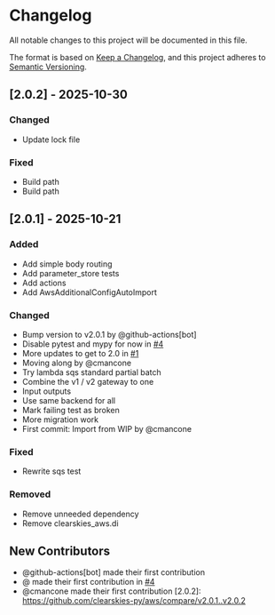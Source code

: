 # Changelog

All notable changes to this project will be documented in this file.

The format is based on [Keep a Changelog](https://keepachangelog.com/en/1.0.0/),
and this project adheres to [Semantic Versioning](https://semver.org/spec/v2.0.0.html).

## [2.0.2] - 2025-10-30

### Changed
- Update lock file

### Fixed
- Build path
- Build path

## [2.0.1] - 2025-10-21

### Added
- Add simple body routing
- Add parameter_store tests
- Add actions
- Add AwsAdditionalConfigAutoImport

### Changed
- Bump version to v2.0.1 by @github-actions[bot]
- Disable pytest and mypy for now in [#4](https://github.com/clearskies-py/aws/pull/4)
- More updates to get to 2.0 in [#1](https://github.com/clearskies-py/aws/pull/1)
- Moving along by @cmancone
- Try lambda sqs standard partial batch
- Combine the v1 / v2 gateway to one
- Input outputs
- Use same backend for all
- Mark failing test as broken
- More migration work
- First commit: Import from WIP by @cmancone

### Fixed
- Rewrite sqs test

### Removed
- Remove unneeded dependency
- Remove clearskies_aws.di

## New Contributors
* @github-actions[bot] made their first contribution
* @ made their first contribution in [#4](https://github.com/clearskies-py/aws/pull/4)
* @cmancone made their first contribution
[2.0.2]: https://github.com/clearskies-py/aws/compare/v2.0.1..v2.0.2

<!-- generated by git-cliff -->
